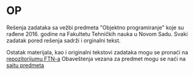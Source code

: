 # OP

Rešenja zadataka sa vežbi predmeta "Objektno programiranje" koje su rađene 2016. godine na Fakultetu Tehničkih nauka u Novom Sadu. Svaki zadatak pored rešenja sadrži i orginalni tekst. 

Ostatak materijala, kao i originalni tekstovi zadataka mogu se pronaći na [repozitorijumu FTN-a](http://www.acs.uns.ac.rs/sr/node/237/32)
Obaveštenja vezana za predmet mogu se naći na [sajtu predmeta](http://www.acs.uns.ac.rs/sr/op)